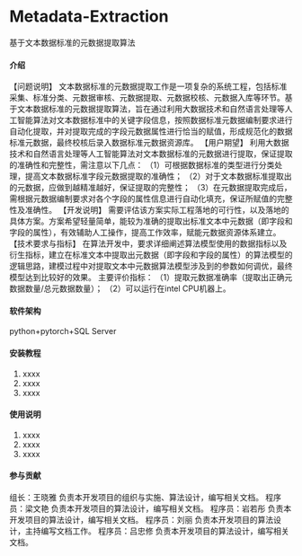 # Metadata-Extraction
基于文本数据标准的元数据提取算法

#### 介绍
【问题说明】
文本数据标准的元数据提取工作是一项复杂的系统工程，包括标准采集、标准分类、元数据审核、元数据提取、元数据校核、元数据入库等环节。基于文本数据标准的元数据提取算法，旨在通过利用大数据技术和自然语言处理等人工智能算法对文本数据标准中的关键字段信息，按照数据标准元数据编制要求进行自动化提取，并对提取完成的字段元数据属性进行恰当的赋值，形成规范化的数据标准元数据，最终校核后录入数据标准元数据资源库。
【用户期望】
利用大数据技术和自然语言处理等人工智能算法对文本数据标准的元数据进行提取，保证提取的准确性和完整性，需注意以下几点：
（1）可根据数据标准的类型进行分类处理，提高文本数据标准字段元数据提取的准确性；
（2）对于文本数据标准提取出的元数据，应做到越精准越好，保证提取的完整性；
（3）在元数据提取完成后，需根据元数据编制要求对各个字段的属性信息进行自动化填充，保证所赋值的完整性及准确性。
【开发说明】
需要评估该方案实际工程落地的可行性，以及落地的具体方案。方案希望轻量简单，能较为准确的提取出标准文本中元数据（即字段和字段的属性），有效辅助人工操作，提高工作效率，赋能元数据资源体系建立。
【技术要求与指标】
在算法开发中，要求详细阐述算法模型使用的数据指标以及衍生指标，建立在标准文本中提取出元数据（即字段和字段的属性）的算法模型的逻辑思路，建模过程中对提取文本中元数据算法模型涉及到的参数如何调优，最终模型达到比较好的效果。
主要评价指标：
（1）提取元数据准确率（提取出正确元数据数量/总元数据数量）；
（2）可以运行在intel CPU机器上。

#### 软件架构
python+pytorch+SQL Server


#### 安装教程

1.  xxxx
2.  xxxx
3.  xxxx

#### 使用说明

1.  xxxx
2.  xxxx
3.  xxxx

#### 参与贡献

组长：王晓雅
    负责本开发项目的组织与实施、算法设计，编写相关文档。
程序员：梁文艳
    负责本开发项目的算法设计，编写相关文档。
程序员：岩若彤
    负责本开发项目的算法设计，编写相关文档。
程序员：刘丽
    负责本开发项目的算法设计，主持编写文档工作。
程序员：吕忠修
    负责本开发项目的算法设计，编写相关文档。
